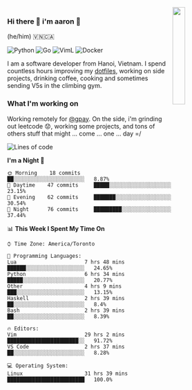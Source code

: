 <img src="https://media.giphy.com/media/l1J9LMNeWISnddECA/giphy.gif" align="right" width="24%" />

### Hi there 👋 i'm aaron :wolf:
(he/him) 🇻🇳🇨🇦

<p align="left">
    <img alt="Python" src="https://img.shields.io/badge/-Python-blue?style=flat-square&logo=python&logoColor=white" />
    <img alt="Go" src="https://img.shields.io/badge/-Golang-46a2f1?style=flat-square&logo=go&logoColor=white" />
    <img alt="VimL" src="https://img.shields.io/badge/-VimL-66d124?style=flat-square&logo=vim&logoColor=white" />
    <img alt="Docker" src="https://img.shields.io/badge/-Docker-1bd7de?style=flat-square&logo=docker&logoColor=white" />
</p>

I am a software developer from Hanoi, Vietnam. I spend countless hours improving my [dotfiles](https://github.com/aarnphm/dotfiles), working on side projects, drinking coffee, cooking and sometimes sending V5s in the climbing gym.

### What I'm working on
Working remotely for [@gpay](http://gpay.vn/en/home_en/). On the side, i'm grinding out leetcode :worried:, working some projects, and tons of others stuff that might ... come ... one ... day =/



<!--START_SECTION:waka-->
![Lines of code](https://img.shields.io/badge/From%20Hello%20World%20I%27ve%20Written-13.1%20million%20lines%20of%20code-blue)

**I'm a Night 🦉** 

```text
🌞 Morning    18 commits     ██░░░░░░░░░░░░░░░░░░░░░░░   8.87% 
🌆 Daytime    47 commits     █████░░░░░░░░░░░░░░░░░░░░   23.15% 
🌃 Evening    62 commits     ███████░░░░░░░░░░░░░░░░░░   30.54% 
🌙 Night      76 commits     █████████░░░░░░░░░░░░░░░░   37.44%

```


📊 **This Week I Spent My Time On** 

```text
⌚︎ Time Zone: America/Toronto

💬 Programming Languages: 
Lua                      7 hrs 48 mins       ██████░░░░░░░░░░░░░░░░░░░   24.65% 
Python                   6 hrs 34 mins       █████░░░░░░░░░░░░░░░░░░░░   20.77% 
Other                    4 hrs 9 mins        ███░░░░░░░░░░░░░░░░░░░░░░   13.15% 
Haskell                  2 hrs 39 mins       ██░░░░░░░░░░░░░░░░░░░░░░░   8.4% 
Bash                     2 hrs 39 mins       ██░░░░░░░░░░░░░░░░░░░░░░░   8.39%

🔥 Editors: 
Vim                      29 hrs 2 mins       ███████████████████████░░   91.72% 
VS Code                  2 hrs 37 mins       ██░░░░░░░░░░░░░░░░░░░░░░░   8.28%

💻 Operating System: 
Linux                    31 hrs 39 mins      █████████████████████████   100.0%

```


<!--END_SECTION:waka-->

<!--
**aarnphm/aarnphm** is a ✨ _special_ ✨ repository because its `README.md` (this file) appears on your GitHub profile.

Here are some ideas to get you started:

- 🔭 I’m currently working on ...
- 🌱 I’m currently learning ...
- 👯 I’m looking to collaborate on ...
- 🤔 I’m looking for help with ...
- 💬 Ask me about ...
- 📫 How to reach me: ...
- 😄 Pronouns: ...
- ⚡ Fun fact: ...
-->
